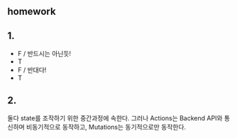 ## homework

## 1.

- F / 반드시는 아닌듯!
- T
- F / 반대다!
- T



## 2.

둘다 state를 조작하기 위한 중간과정에 속한다. 그러나 Actions는 Backend API와 통신하며 비동기적으로 동작하고, Mutations는 동기적으로만 동작한다.

